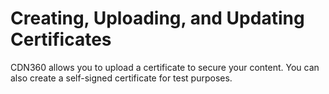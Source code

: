 <!--?xml version="1.0" encoding="utf-8"?-->

# Creating, Uploading, and Updating Certificates

CDN360 allows you to upload a certificate to secure your content. You can also create a self-signed certificate for test purposes.

